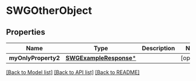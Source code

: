 # SWGOtherObject

## Properties
Name | Type | Description | Notes
------------ | ------------- | ------------- | -------------
**myOnlyProperty2** | [**SWGExampleResponse***](SWGExampleResponse.md) |  | [optional] 

[[Back to Model list]](../README.md#documentation-for-models) [[Back to API list]](../README.md#documentation-for-api-endpoints) [[Back to README]](../README.md)



